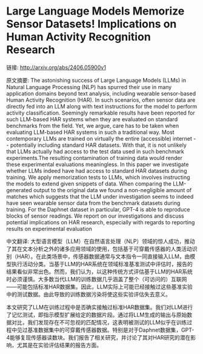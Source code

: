# Large Language Models Memorize Sensor Datasets! Implications on Human Activity Recognition Research

链接: http://arxiv.org/abs/2406.05900v1

原文摘要:
The astonishing success of Large Language Models (LLMs) in Natural Language
Processing (NLP) has spurred their use in many application domains beyond text
analysis, including wearable sensor-based Human Activity Recognition (HAR). In
such scenarios, often sensor data are directly fed into an LLM along with text
instructions for the model to perform activity classification. Seemingly
remarkable results have been reported for such LLM-based HAR systems when they
are evaluated on standard benchmarks from the field. Yet, we argue, care has to
be taken when evaluating LLM-based HAR systems in such a traditional way. Most
contemporary LLMs are trained on virtually the entire (accessible) internet --
potentially including standard HAR datasets. With that, it is not unlikely that
LLMs actually had access to the test data used in such benchmark
experiments.The resulting contamination of training data would render these
experimental evaluations meaningless. In this paper we investigate whether LLMs
indeed have had access to standard HAR datasets during training. We apply
memorization tests to LLMs, which involves instructing the models to extend
given snippets of data. When comparing the LLM-generated output to the original
data we found a non-negligible amount of matches which suggests that the LLM
under investigation seems to indeed have seen wearable sensor data from the
benchmark datasets during training. For the Daphnet dataset in particular,
GPT-4 is able to reproduce blocks of sensor readings. We report on our
investigations and discuss potential implications on HAR research, especially
with regards to reporting results on experimental evaluation

中文翻译:
大型语言模型（LLM）在自然语言处理（NLP）领域的惊人成功，推动了其在文本分析之外的诸多应用领域的使用，包括基于可穿戴传感器的人类活动识别（HAR）。在此类场景中，传感器数据通常与文本指令一同直接输入LLM，由模型执行活动分类。当基于LLM的HAR系统在领域标准基准测试中评估时，报告的结果看似非常出色。然而，我们认为，以这种传统方式评估基于LLM的HAR系统时必须谨慎。大多数当代LLM的训练数据几乎涵盖了整个（可访问的）互联网——可能包括标准HAR数据集。因此，LLM实际上可能已经接触过这些基准实验中的测试数据。由此导致的训练数据污染将使这些实验评估失去意义。  

本文研究了LLM在训练过程中是否确实接触过标准HAR数据集。我们对LLM进行了记忆测试，即指示模型扩展给定的数据片段。通过将LLM生成的输出与原始数据对比，我们发现存在不可忽视的匹配情况，这表明被测试的LLM似乎在训练过程中见过基准数据集中的可穿戴传感器数据。特别是对于Daphnet数据集，GPT-4能够复现传感器读数块。我们报告了相关研究，并讨论了其对HAR研究的潜在影响，尤其是在实验评估结果的报告方面。
